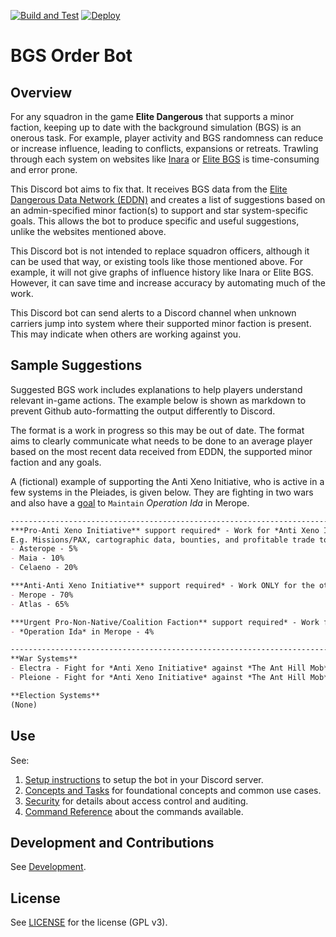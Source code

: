 [![Build and Test](https://github.com/anthonylangsworth/OrderBot/actions/workflows/main.yml/badge.svg)](https://github.com/anthonylangsworth/OrderBot/actions/workflows/main.yml)
[![Deploy](https://github.com/anthonylangsworth/OrderBot/actions/workflows/deploy.yml/badge.svg)](https://github.com/anthonylangsworth/OrderBot/actions/workflows/deploy.yml)

# BGS Order Bot

## Overview
For any squadron in the game **Elite Dangerous** that supports a minor faction, keeping up to date with the background simulation (BGS) is an onerous task. For example, player activity and BGS randomness can reduce or increase influence, leading to conflicts, expansions or retreats. Trawling through each system on websites like [Inara](https://inara.cz/) or [Elite BGS](https://elitebgs.app/) is time-consuming and error prone.

This Discord bot aims to fix that. It receives BGS data from the [Elite Dangerous Data Network (EDDN)](https://eddn.edcd.io/) and creates a list of suggestions based on an admin-specified minor faction(s) to support and star system-specific goals. This allows the bot to produce specific and useful suggestions, unlike the websites mentioned above.

This Discord bot is not intended to replace squadron officers, although it can be used that way, or existing tools like those mentioned above. For example, it will not give graphs of influence history like Inara or Elite BGS. However, it can save time and increase accuracy by automating much of the work.

This Discord bot can send alerts to a Discord channel when unknown carriers jump into system where their supported minor faction is present. This may indicate when others are working against you.

## Sample Suggestions

Suggested BGS work includes explanations to help players understand relevant in-game actions. The example below is shown as markdown to prevent Github auto-formatting the output differently to Discord. 

The format is a work in progress so this may be out of date. The format aims to clearly communicate what needs to be done to an average player based on the most recent data received from EDDN, the supported minor faction and any goals.

A (fictional) example of supporting the Anti Xeno Initiative, who is active in a few systems in the Pleiades, is given below. They are fighting in two wars and also have a [goal](doc/Goals.md) to `Maintain` *Operation Ida* in Merope. 

```markdown
---------------------------------------------------------------------------------------------------------------------------------
***Pro-Anti Xeno Initiative** support required* - Work for *Anti Xeno Initiative* in these systems.
E.g. Missions/PAX, cartographic data, bounties, and profitable trade to *Anti Xeno Initiative* controlled stations.
- Asterope - 5%
- Maia - 10%
- Celaeno - 20%

***Anti-Anti Xeno Initiative** support required* - Work ONLY for the other factions in the listed systems to bring *Anti Xeno Initiative*'s INF back to manageable levels and to avoid an unwanted expansion.
- Merope - 70%
- Atlas - 65%

***Urgent Pro-Non-Native/Coalition Faction** support required* - Work for ONLY the listed factions in the listed systems to avoid a retreat or to disrupt system interference.
- *Operation Ida* in Merope - 4%

---------------------------------------------------------------------------------------------------------------------------------
**War Systems**
- Electra - Fight for *Anti Xeno Initiative* against *The Ant Hill Mob* - 1 vs 3 (*Defeat*)
- Pleione - Fight for *Anti Xeno Initiative* against *The Ant Hill Mob* - 2 vs 1 (*Close Victory*)

**Election Systems**
(None)
```

## Use

See:
1. [Setup instructions](doc/ConceptsAndTasks.md#setup) to setup the bot in your Discord server. 
2. [Concepts and Tasks](doc/ConceptsAndTasks.md) for foundational concepts and common use cases. 
3. [Security](doc/Security.md) for details about access control and auditing.
4. [Command Reference](doc/CommandReference.md) about the commands available.

## Development and Contributions

See [Development](doc/Development.md).

## License

See [LICENSE](LICENSE) for the license (GPL v3).
